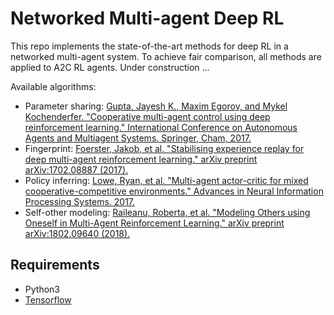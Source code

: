 # Networked Multi-agent Deep RL
This repo implements the state-of-the-art methods for deep RL in a networked multi-agent system. To achieve fair comparison, all methods are applied to A2C RL agents.
Under construction ...

Available algorithms:
* Parameter sharing: [Gupta, Jayesh K., Maxim Egorov, and Mykel Kochenderfer. "Cooperative multi-agent control using deep reinforcement learning." International Conference on Autonomous Agents and Multiagent Systems. Springer, Cham, 2017.](https://platformlab.stanford.edu/pdf/ALA2017_Gupta.pdf)
* Fingerprint: [Foerster, Jakob, et al. "Stabilising experience replay for deep multi-agent reinforcement learning." arXiv preprint arXiv:1702.08887 (2017).](https://arxiv.org/pdf/1702.08887.pdf)
* Policy inferring: [Lowe, Ryan, et al. "Multi-agent actor-critic for mixed cooperative-competitive environments." Advances in Neural Information Processing Systems. 2017.](https://papers.nips.cc/paper/7217-multi-agent-actor-critic-for-mixed-cooperative-competitive-environments.pdf)
* Self-other modeling: [Raileanu, Roberta, et al. "Modeling Others using Oneself in Multi-Agent Reinforcement Learning." arXiv preprint arXiv:1802.09640 (2018).](https://arxiv.org/pdf/1802.09640.pdf)

## Requirements
* Python3
* [Tensorflow](http://www.tensorflow.org/install)



